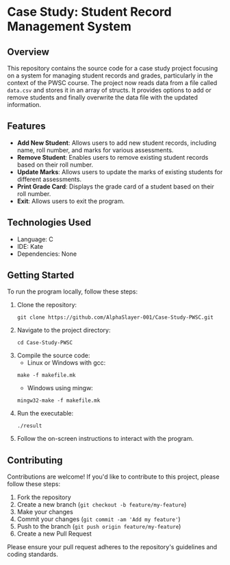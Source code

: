 # Case Study: Student Record Management System

## Overview

This repository contains the source code for a case study project focusing on a system for managing student records and grades, particularly in the context of the PWSC course. The project now reads data from a file called `data.csv` and stores it in an array of structs. It provides options to add or remove students and finally overwrite the data file with the updated information.

## Features

- **Add New Student**: Allows users to add new student records, including name, roll number, and marks for various assessments.
- **Remove Student**: Enables users to remove existing student records based on their roll number.
- **Update Marks**: Allows users to update the marks of existing students for different assessments.
- **Print Grade Card**: Displays the grade card of a student based on their roll number.
- **Exit**: Allows users to exit the program.

## Technologies Used

- Language: C
- IDE: Kate
- Dependencies: None

## Getting Started

To run the program locally, follow these steps:

1. Clone the repository:
    ```
    git clone https://github.com/AlphaSlayer-001/Case-Study-PWSC.git
    ```
2. Navigate to the project directory:
    ```
    cd Case-Study-PWSC
    ```
3. Compile the source code:
    - Linux or Windows with gcc:
    ```
    make -f makefile.mk
    ```
    - Windows using mingw:
    ```
    mingw32-make -f makefile.mk
    ```
4. Run the executable:
    ```
    ./result 
    ```
5. Follow the on-screen instructions to interact with the program.

## Contributing

Contributions are welcome! If you'd like to contribute to this project, please follow these steps:

1. Fork the repository
2. Create a new branch (`git checkout -b feature/my-feature`)
3. Make your changes
4. Commit your changes (`git commit -am 'Add my feature'`)
5. Push to the branch (`git push origin feature/my-feature`)
6. Create a new Pull Request

Please ensure your pull request adheres to the repository's guidelines and coding standards.
